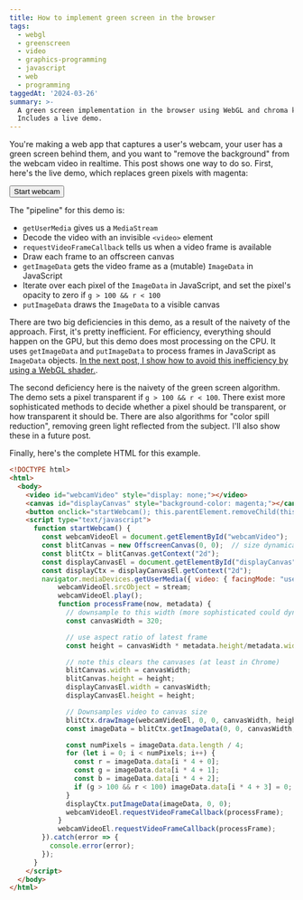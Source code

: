 ```yaml
---
title: How to implement green screen in the browser
tags:
  - webgl
  - greenscreen
  - video
  - graphics-programming
  - javascript
  - web
  - programming
taggedAt: '2024-03-26'
summary: >-
  A green screen implementation in the browser using WebGL and chroma key.
  Includes a live demo.
---
```


You're making a web app that captures a user's webcam,
your user has a green screen behind them,
and you want to "remove the background" from the webcam video in realtime.
This post shows one way to do so.
First, here's the live demo,
which replaces green pixels with magenta:

<div>
  <video id="webcamVideo" style="display: none;"></video>
  <canvas id="displayCanvas" style="background-color: magenta;"></canvas>
  <button onclick="startWebcam(); this.parentElement.removeChild(this)">Start webcam</button>
</div>

<script type="text/javascript">
    function startWebcam() {
      const webcamVideoEl = document.getElementById("webcamVideo");
      const blitCanvas = new OffscreenCanvas(0, 0);  // size dynamically assigned per frame
      const blitCtx = blitCanvas.getContext("2d");
      const displayCanvasEl = document.getElementById("displayCanvas");
      const displayCtx = displayCanvasEl.getContext("2d");
      navigator.mediaDevices.getUserMedia({ video: { facingMode: "user" } }).then(stream => {
          webcamVideoEl.srcObject = stream;
          webcamVideoEl.play();
          function processFrame(now, metadata) {
            // downsample to this width (more sophisticated could dynamically choose size)
            const canvasWidth = 320;

            // use aspect ratio of latest frame
            const height = canvasWidth * metadata.height/metadata.width;

            // note this clears the canvases (at least in Chrome)
            blitCanvas.width = canvasWidth;
            blitCanvas.height = height;
            displayCanvasEl.width = canvasWidth;
            displayCanvasEl.height = height;

            // Downsamples video to canvas size
            blitCtx.drawImage(webcamVideoEl, 0, 0, canvasWidth, height);
            const imageData = blitCtx.getImageData(0, 0, canvasWidth, height);

            const numPixels = imageData.data.length / 4;
            for (let i = 0; i < numPixels; i++) {
              const r = imageData.data[i * 4 + 0];
              const g = imageData.data[i * 4 + 1];
              const b = imageData.data[i * 4 + 2];
              if (g > 100 && r < 100) imageData.data[i * 4 + 3] = 0;  // crude green screen
            }
            displayCtx.putImageData(imageData, 0, 0);
            webcamVideoEl.requestVideoFrameCallback(processFrame);
          }
          webcamVideoEl.requestVideoFrameCallback(processFrame);
      }).catch(error => {
        console.error(error);
      });
    }
</script>

The "pipeline" for this demo is:

* `getUserMedia` gives us a `MediaStream`
* Decode the video with an invisible `<video>` element
* `requestVideoFrameCallback` tells us when a video frame is available
* Draw each frame to an offscreen canvas
* `getImageData` gets the video frame as a (mutable) `ImageData` in JavaScript
* Iterate over each pixel of the `ImageData` in JavaScript,
  and set the pixel's opacity to zero if `g > 100 && r < 100`
* `putImageData` draws the `ImageData` to a visible canvas

There are two big deficiencies in this demo,
as a result of the naivety of the approach.
First, it's pretty inefficient.
For efficiency, everything should happen on the GPU,
but this demo does most processing on the CPU.
It uses `getImageData` and `putImageData` to process frames in JavaScript as `ImageData` objects.
[In the next post, I show how to avoid this inefficiency by using a WebGL shader.](/2020/08/10/how-to-implement-green-screen-in-webgl/).

The second deficiency here is the naivety of the green screen algorithm.
The demo sets a pixel transparent if `g > 100 && r < 100`.
There exist more sophisticated methods to decide whether a pixel should be transparent,
or how transparent it should be.
There are also algorithms for "color spill reduction", removing green light reflected from the subject.
I'll also show these in a future post.

Finally, here's the complete HTML for this example.

```html
<!DOCTYPE html>
<html>
  <body>
    <video id="webcamVideo" style="display: none;"></video>
    <canvas id="displayCanvas" style="background-color: magenta;"></canvas>
    <button onclick="startWebcam(); this.parentElement.removeChild(this)">Start webcam</button>
    <script type="text/javascript">
      function startWebcam() {
        const webcamVideoEl = document.getElementById("webcamVideo");
        const blitCanvas = new OffscreenCanvas(0, 0);  // size dynamically assigned per frame
        const blitCtx = blitCanvas.getContext("2d");
        const displayCanvasEl = document.getElementById("displayCanvas");
        const displayCtx = displayCanvasEl.getContext("2d");
        navigator.mediaDevices.getUserMedia({ video: { facingMode: "user" } }).then(stream => {
            webcamVideoEl.srcObject = stream;
            webcamVideoEl.play();
            function processFrame(now, metadata) {
              // downsample to this width (more sophisticated could dynamically choose size)
              const canvasWidth = 320;

              // use aspect ratio of latest frame
              const height = canvasWidth * metadata.height/metadata.width;

              // note this clears the canvases (at least in Chrome)
              blitCanvas.width = canvasWidth;
              blitCanvas.height = height;
              displayCanvasEl.width = canvasWidth;
              displayCanvasEl.height = height;

              // Downsamples video to canvas size
              blitCtx.drawImage(webcamVideoEl, 0, 0, canvasWidth, height);
              const imageData = blitCtx.getImageData(0, 0, canvasWidth, height);

              const numPixels = imageData.data.length / 4;
              for (let i = 0; i < numPixels; i++) {
                const r = imageData.data[i * 4 + 0];
                const g = imageData.data[i * 4 + 1];
                const b = imageData.data[i * 4 + 2];
                if (g > 100 && r < 100) imageData.data[i * 4 + 3] = 0;  // crude green screen
              }
              displayCtx.putImageData(imageData, 0, 0);
              webcamVideoEl.requestVideoFrameCallback(processFrame);
            }
            webcamVideoEl.requestVideoFrameCallback(processFrame);
        }).catch(error => {
          console.error(error);
        });
      }
    </script>
  </body>
</html>
```
